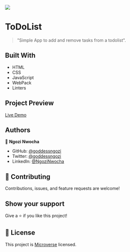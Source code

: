 ![](https://img.shields.io/badge/Microverse-blueviolet)

# ToDoList

> "Simple App to add and remove tasks from a todolist".

## Built With

- HTML
- CSS
- JavaScript
- WebPack
- Linters

## Project Preview

[Live Demo](https://goddessngozi.github.io/ToDoList/dist)


## Authors

👤 **Ngozi Nwocha**

- GitHub: [@goddessngozi](https://github.com/GoddessNgozi)
- Twitter: [@goddessngozi](https://twitter.com/GoddessNgozi)
- LinkedIn: [@NgoziNwocha](https://www.linkedin.com/in/NgoziNwocha)

## 🤝 Contributing

Contributions, issues, and feature requests are welcome!

## Show your support

Give a ⭐️ if you like this project!

## 📝 License

This project is [Microverse](https://www.microverse.org/) licensed.
